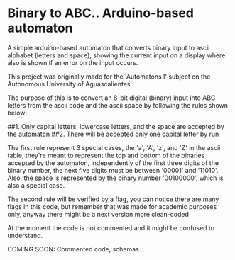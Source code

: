 # Binary to ABC.. Arduino-based automaton
A simple arduino-based automaton that converts binary input to ascii alphabet (letters and space), showing the current input on a display where also is shown if an error on the input occurs.

This project was originally made for the 'Automatons I' subject
on the Autonomous University of Aguascalientes.

The purpose of this is to convert an 8-bit digital (binary) input into ABC letters from the ascii code
and the ascii space by following the rules shown below:

##1. Only capital letters, lowercase letters, and the space are accepted by the automaton
##2. There will be accepted only one capital letter by run

The first rule represent 3 special cases, the 'a', 'A', 'z', and 'Z' in the ascii table, they're meant
to represent the top and bottom of the binaries accepted by the automaton, independently of the first
three digits of the binary number, the next five digits must be between '00001' and '11010'. Also, the
space is represented by the binary number '00100000', which is also a special case.

The second rule will be verified by a flag, you can notice there are many flags in this code, but remember
that was made for academic purposes only, anyway there might be a next version more clean-coded

At the moment the code is not commented and it might be confused to understand.

COMING SOON: Commented code, schemas...
